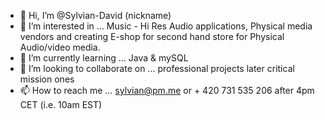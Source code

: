- 👋 Hi, I’m @Sylvian-David (nickname)
- 👀 I’m interested in ... Music - Hi Res Audio applications, Physical media vendors and creating E-shop for second hand store for Physical Audio/video media.
- 🌱 I’m currently learning ... Java & mySQL
- 💞️ I’m looking to collaborate on ... professional projects later critical mission ones
- 📫 How to reach me ... sylvian@pm.me or + 420 731 535 206 after 4pm CET (i.e. 10am EST)

<!---
Sylvian-David/Sylvian-David is a ✨ special ✨ repository because its `README.md` (this file) appears on your GitHub profile.
You can click the Preview link to take a look at your changes.
--->
